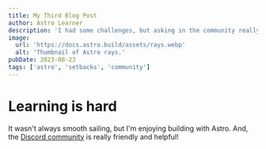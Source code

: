```yaml
---
title: My Third Blog Post
author: Astro Learner
description: 'I had some challenges, but asking in the community really helped!'
image:
  url: 'https://docs.astro.build/assets/rays.webp'
  alt: 'Thumbnail of Astro rays.'
pubDate: 2023-08-23
tags: ['astro', 'setbacks', 'community']
---
```


# Learning is hard

It wasn't always smooth sailing, but I'm enjoying building with Astro. And, the [Discord community](https://astro.build/chat) is really friendly and helpful!

